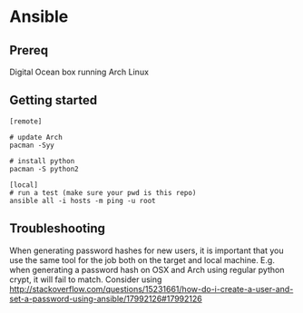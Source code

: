 Ansible
=======

Prereq
------

Digital Ocean box running Arch Linux

Getting started
---------------

````
[remote]

# update Arch
pacman -Syy

# install python
pacman -S python2

[local]
# run a test (make sure your pwd is this repo)
ansible all -i hosts -m ping -u root
````

Troubleshooting
---------------

When generating password hashes for new users, it is important that you use the same tool for the job both on the target and local machine. E.g. when generating a password hash on OSX and Arch using regular python crypt, it will fail to match. Consider using http://stackoverflow.com/questions/15231661/how-do-i-create-a-user-and-set-a-password-using-ansible/17992126#17992126

